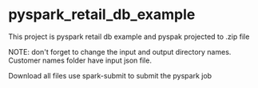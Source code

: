 # pyspark_retail_db_example
This project is pyspark retail db example and pyspak projected to .zip file

NOTE: don't forget to change the input and output directory names. Customer names folder have input json file.

Download all files 
use spark-submit to submit the pyspark job
